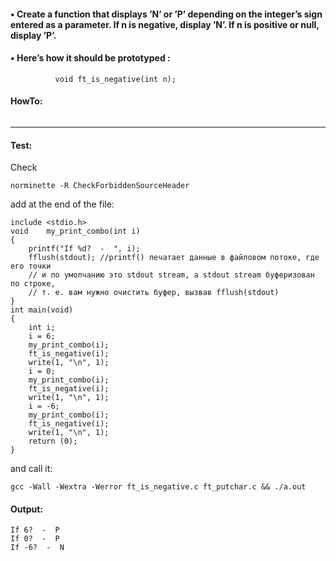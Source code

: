 #### • Create a function that displays ’N’ or ’P’ depending on the integer’s sign entered as a parameter. If n is negative, display ’N’. If n is positive or null, display ’P’.
#### • Here’s how it should be prototyped :
```
          void ft_is_negative(int n);
```
#### HowTo:
```

```
--------  
#### Test:
Check
```
norminette -R CheckForbiddenSourceHeader 
```
add at the end of the file:
```
include <stdio.h>
void	my_print_combo(int i)
{
	printf("If %d?  -  ", i);
	fflush(stdout); //printf() печатает данные в файловом потоке, где его точки 
	// и по умолчанию это stdout stream, а stdout stream буферизован по строке, 
	// т. е. вам нужно очистить буфер, вызвав fflush(stdout)
}
int	main(void)
{
	int	i;
	i = 6;
	my_print_combo(i);
	ft_is_negative(i);
	write(1, "\n", 1);
	i = 0;
	my_print_combo(i);
	ft_is_negative(i);
	write(1, "\n", 1);
	i = -6;
	my_print_combo(i);
	ft_is_negative(i);
	write(1, "\n", 1);
	return (0);
}
```
and call it:
```
gcc -Wall -Wextra -Werror ft_is_negative.c ft_putchar.c && ./a.out 
```
#### Output:
```
If 6?  -  P
If 0?  -  P
If -6?  -  N
```